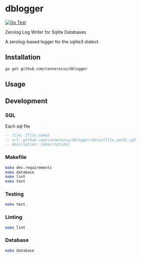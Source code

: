# dblogger

[![Go Test](https://github.com/conneroisu/dblogger/actions/workflows/test.yaml/badge.svg)](https://github.com/conneroisu/dblogger/actions/workflows/test.yaml)

Zerolog Log Writer for Sqlite Databases

A zerolog-based logger for the sqlite3 dialect.

## Installation

```bash
go get github.com/conneroisu/dblogger
```

## Usage


## Development

### SQL

Each sql file 

```sql
-- file: {file_name}
-- url: github.com/conneroisu/dblogger/data/{file_path}.sql
-- description: {description}
```

### Makefile

```bash
make dev.requirements
make database
make lint
make test
```

### Testing

```bash
make test
```

### Linting

```bash
make lint
```

### Database

```bash
make database
```
